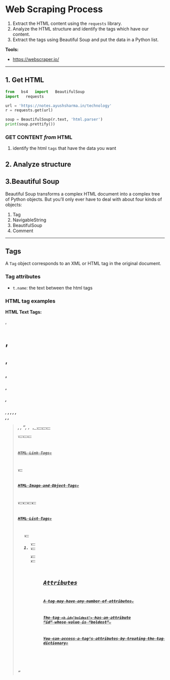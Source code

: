 # Web Scraping Process

1.  Extract the HTML content using the `requests` library.
2.  Analyze the HTML structure and identify the tags which have our content.
3.  Extract the tags using Beautiful Soup and put the data in a Python list.

**Tools:**
- https://webscraper.io/

***

## 1. Get HTML

```python
from   bs4   import   BeautifulSoup
import   requests
```

```python
url = 'https://notes.ayushsharma.in/technology'
r = requests.get(url)

soup = BeautifulSoup(r.text, 'html.parser')
print(soup.prettify())
```

### GET CONTENT *from* HTML

1. identify the html `tags` that have the data you want



## 2. Analyze structure

## 3.Beautiful Soup

Beautiful Soup transforms a complex HTML document into a complex tree of Python objects. But you’ll only ever have to deal with about four kinds of objects:

1. Tag
2. NavigableString
3. BeautifulSoup
4. Comment

***

## Tags

A `Tag` object corresponds to an XML or HTML tag in the original document.

### Tag attributes

- `t.name`: the text between the html tags

### HTML tag examples

**HTML Text Tags:**

<p>, <h1>, <h2>, <h3>, <h4>, <h5>, <h6>, <strong>, <em>, <abbr>, <acronym>, <address>, <bdo>, <blockquote>, <cite>, <q>, <code>, <ins>, <del>, <dfn>, <kbd>, <pre>, <samp>, <var>, <br>

**HTML Link Tags:**

<a>, <base>

**HTML Image and Object Tags:**

<img>, <area>, <map>, <param>, <object>

**HTML List Tags:**

<ul>, <ol>, <li>, <dl>, <dt>, <dd>


## Attributes

A tag may have any number of attributes. 

The tag `<b id="boldest">` has an *attribute* “id” whose *value* is “boldest”. 

You can access a tag’s *attributes* by treating the tag like a dictionary:

